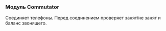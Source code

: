 ### Модуль Commutator

Соединяет телефоны. Перед соединением проверяет занят/не занят и баланс звонящего.